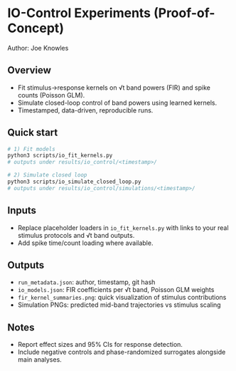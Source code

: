 # IO-Control Experiments (Proof-of-Concept)

Author: Joe Knowles

## Overview
- Fit stimulus→response kernels on √t band powers (FIR) and spike counts (Poisson GLM).
- Simulate closed-loop control of band powers using learned kernels.
- Timestamped, data-driven, reproducible runs.

## Quick start
```bash
# 1) Fit models
python3 scripts/io_fit_kernels.py
# outputs under results/io_control/<timestamp>/

# 2) Simulate closed loop
python3 scripts/io_simulate_closed_loop.py
# outputs under results/io_control/simulations/<timestamp>/
```

## Inputs
- Replace placeholder loaders in `io_fit_kernels.py` with links to your real stimulus protocols and √t band outputs.
- Add spike time/count loading where available.

## Outputs
- `run_metadata.json`: author, timestamp, git hash
- `io_models.json`: FIR coefficients per √t band, Poisson GLM weights
- `fir_kernel_summaries.png`: quick visualization of stimulus contributions
- Simulation PNGs: predicted mid-band trajectories vs stimulus scaling

## Notes
- Report effect sizes and 95% CIs for response detection.
- Include negative controls and phase-randomized surrogates alongside main analyses.


